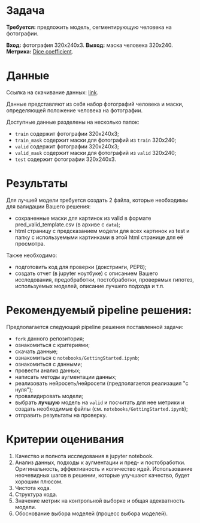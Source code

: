 # Задача

**Требуется:** предложить модель, сегментирующую человека на фотографии.

**Вход:** фотография 320x240x3.
**Выход:** маска человека 320x240.
**Метрика:** [Dice coefficient](https://en.wikipedia.org/wiki/S%C3%B8rensen%E2%80%93Dice_coefficient).

# Данные

Ссылка на скачивание данных: [link](https://yadi.sk/d/lSkJ25yjP0t8tQ).

Данные представляют из себя набор фотографий человека и маски, определяющей положение человека на фотографии.

Доступные данные разделены на несколько папок:
- `train` содержит фотографии 320x240x3;
- `train_mask` содержит маски для фотографий из `train` 320x240;
- `valid` содержит фотографии 320x240x3;
- `valid_mask` содержит маски для фотографий из `valid` 320x240;
- `test` содержит фотографии 320x240x3.

# Результаты

Для лучшей модели требуется создать 2 файла, которые необходимы для валидации Вашего решения:
- сохраненные маски для картинок из valid в формате pred_valid_template.csv (в архиве с `data`);
- html страницу с предсказанием модели для всех картинок из test и папку с используемыми картинками в этой html странице для её просмотра.

Также необходимо:
- подготовить код для проверки (докстринги, PEP8);
- создать отчет (в jupyter ноутбуке) с описанием Вашего исследования, предобработки, постобработки, проверямых гипотез, используемых моделей, описание лучшего подхода и т.п.

# Рекомендуемый pipeline решения:

Предполагается следующий pipeline решения поставленной задачи:
- `fork` данного репозитория;
- ознакомиться с критериями;
- скачать данные;
- ознакомиться с `notebooks/GettingStarted.ipynb`;
- ознакомиться с данными;
- провести анализ данных;
- написать методы аугментации данных;
- реализовать нейросеть/нейросети (предполагается реализация "с нуля");
- провалидировать модели;
- выбрать **лучшую** модель на `valid` и посчитать для нее метрики и создать необходимые файлы (см. `notebooks/GettingStarted.ipynb`);
- отправить результаты на проверку.

# Критерии оценивания

1. Качество и полнота исследования в jupyter notebook.
2. Анализ данных, подходы к аугментации и пред- и постобработки. Оригинальность, эффективность и количество идей. Использование неочевидных шагов в решении, которые улучшают качество, будет хорошим плюсом.
3. Чистота кода.
3. Структура кода.
3. Значение метрик на контрольной выборке и общая адекватность модели.
4. Обоснование выбора моделей (процесс выбора моделей).